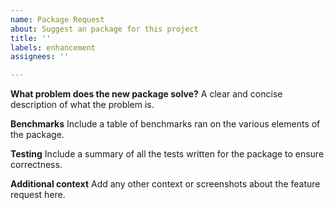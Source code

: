 ```yaml
---
name: Package Request
about: Suggest an package for this project
title: ''
labels: enhancement
assignees: ''

---
```


**What problem does the new package solve?**
A clear and concise description of what the problem is.

**Benchmarks**
Include a table of benchmarks ran on the various elements of the package.

**Testing**
Include a summary of all the tests written for the package to ensure correctness.

**Additional context**
Add any other context or screenshots about the feature request here.
